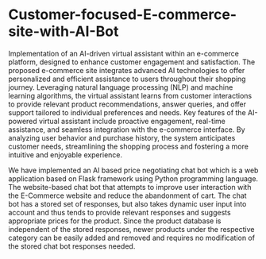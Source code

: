 # Customer-focused-E-commerce-site-with-AI-Bot

Implementation of an AI-driven virtual assistant within an e-commerce platform, designed to enhance customer engagement and satisfaction. The proposed e-commerce site integrates advanced AI technologies to offer personalized and efficient assistance to users throughout their shopping journey. Leveraging natural language processing (NLP) and machine learning algorithms, the virtual assistant learns from customer interactions to provide relevant product recommendations, answer queries, and offer support tailored to individual preferences and needs. Key features of the AI-powered virtual assistant include proactive engagement, real-time assistance, and seamless integration with the e-commerce interface. By analyzing user behavior and purchase history, the system anticipates customer needs, streamlining the shopping process and fostering a more intuitive and enjoyable experience.

We have implemented an AI based price negotiating chat bot which is a web application based on Flask framework using Python programming language. The website-based chat bot that attempts to improve user interaction with the E-Commerce website and reduce the abandonment of cart. The chat bot has a stored set of responses, but also takes dynamic user input into account and thus tends to provide relevant responses and suggests appropriate prices for the product. Since the product database is independent of the stored responses, newer products under the respective category can be easily added and removed and requires no modification of the stored chat bot responses needed.
